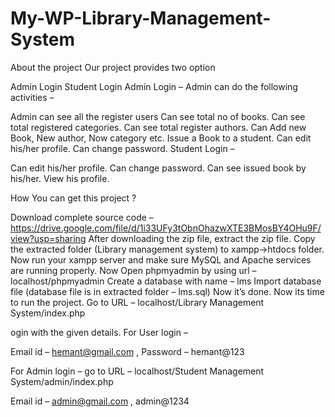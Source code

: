 # My-WP-Library-Management-System

About the project
Our project provides two option

Admin Login
Student Login
Admin Login –
Admin can do the following activities –


Admin can see all the register users
Can see total no of books.
Can see total registered categories.
Can see total register authors.
Can Add new Book, New author, Now category etc.
Issue a Book to a student.
Can edit his/her profile.
Can change password.
Student Login –

Can edit his/her profile.
Can change password.
Can see issued book by his/her.
View his profile.


How You can get this project ?

Download complete source code – https://drive.google.com/file/d/1i33UFy3tObnOhazwXTE3BMosBY4OHu9F/view?usp=sharing
After downloading the zip file, extract the zip file.
Copy the extracted folder (Library management system) to xampp->htdocs folder.
Now run your xampp server and make sure MySQL and Apache services are running properly.
Now Open phpmyadmin by using url – localhost/phpmyadmin
Create a database with name – lms
Import database file (database file is in extracted folder – lms.sql)
Now it’s done. Now its time to run the project.
Go to URL – localhost/Library Management System/index.php

ogin with the given details.
For User login –

Email id – hemant@gmail.com , Password – hemant@123

For Admin login – go to URL – localhost/Student Management System/admin/index.php

Email id – admin@gmail.com , admin@1234

